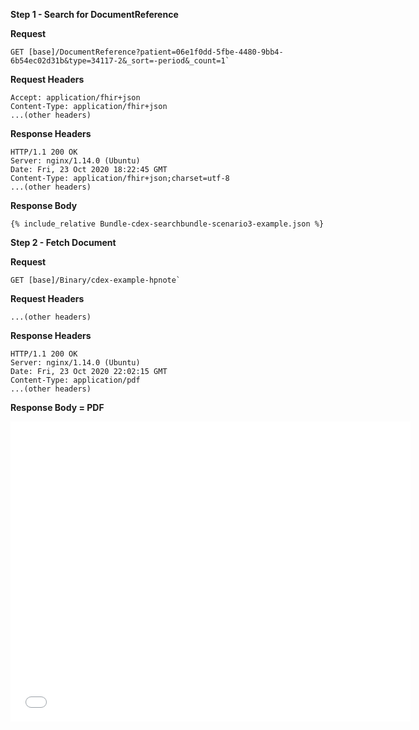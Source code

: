 
**Step 1 - Search for DocumentReference**

**Request**
~~~
GET [base]/DocumentReference?patient=06e1f0dd-5fbe-4480-9bb4-6b54ec02d31b&type=34117-2&_sort=-period&_count=1`
~~~

**Request Headers**

~~~
Accept: application/fhir+json
Content-Type: application/fhir+json
...(other headers)
~~~

**Response Headers**

~~~
HTTP/1.1 200 OK
Server: nginx/1.14.0 (Ubuntu)
Date: Fri, 23 Oct 2020 18:22:45 GMT
Content-Type: application/fhir+json;charset=utf-8
...(other headers)
~~~

**Response Body**

~~~
{% include_relative Bundle-cdex-searchbundle-scenario3-example.json %}
~~~

**Step 2 - Fetch Document**

**Request**
~~~
GET [base]/Binary/cdex-example-hpnote`
~~~

**Request Headers**

~~~
...(other headers)
~~~

**Response Headers**

~~~
HTTP/1.1 200 OK
Server: nginx/1.14.0 (Ubuntu)
Date: Fri, 23 Oct 2020 22:02:15 GMT
Content-Type: application/pdf
...(other headers)
~~~

**Response Body = PDF**

<!--
<embed src="cdex-example-hpnote.pdf" type="application/pdf" frameborder = "1"/>
-->

<embed  type="application/pdf" frameborder="1" width="640" height="480" src="data:application/pdf;base64,{{site.data.cdex-task-example7.contained[0].entry[0].resource.content[0].attachment.data}}"/>

